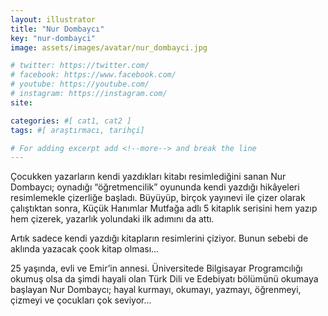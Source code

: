 ```yaml
---
layout: illustrator
title: "Nur Dombaycı"
key: "nur-dombayci"
image: assets/images/avatar/nur_dombayci.jpg

# twitter: https://twitter.com/
# facebook: https://www.facebook.com/
# youtube: https://youtube.com/
# instagram: https://instagram.com/
site: 

categories: #[ cat1, cat2 ]
tags: #[ araştırmacı, tarihçi]

# For adding excerpt add <!--more--> and break the line
---
```

Çocukken yazarların kendi yazdıkları kitabı resimlediğini sanan Nur Dombaycı; oynadığı “öğretmencilik” oyununda kendi yazdığı hikâyeleri resimlemekle çizerliğe başladı. Büyüyüp, birçok yayınevi ile çizer olarak çalıştıktan sonra, Küçük Hanımlar Mutfağa adlı 5 kitaplık serisini hem yazıp hem çizerek, yazarlık yolundaki ilk adımını da attı.

Artık sadece kendi yazdığı kitapların resimlerini çiziyor. Bunun sebebi de aklında yazacak çook kitap olması...

25 yaşında, evli ve Emir’in annesi. Üniversitede Bilgisayar Programcılığı okumuş olsa da şimdi hayali olan Türk Dili ve Edebiyatı bölümünü okumaya başlayan Nur Dombaycı; hayal kurmayı, okumayı, yazmayı, öğrenmeyi, çizmeyi ve çocukları çok seviyor...

 
<!--more-->

